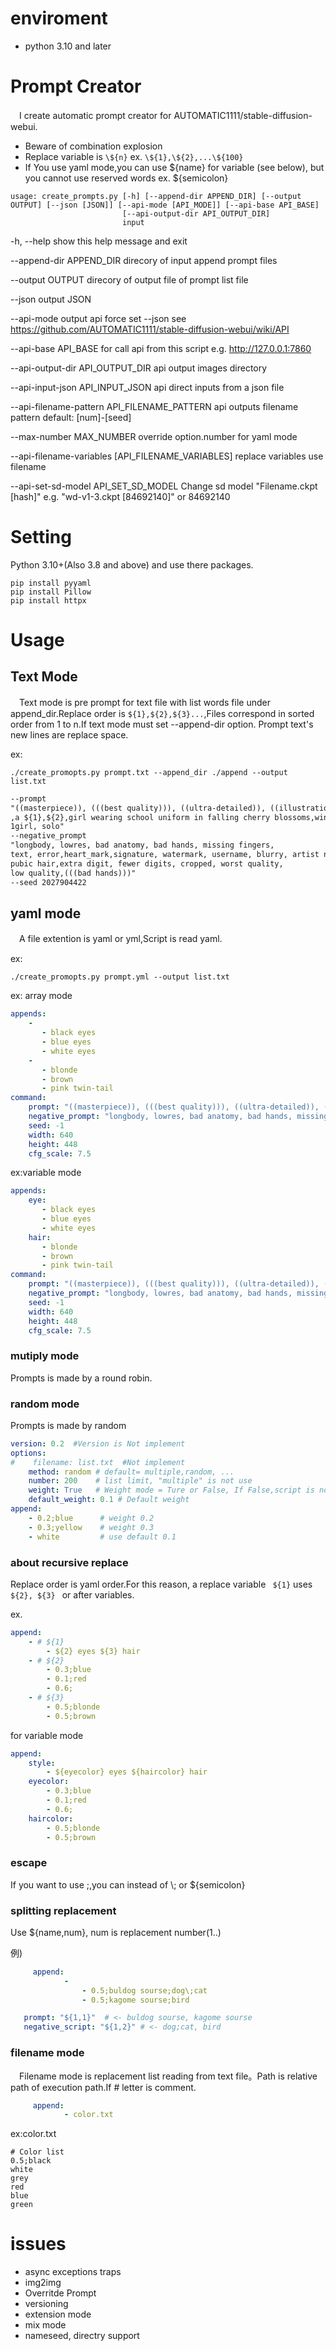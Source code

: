 # enviroment
- python 3.10 and later

# Prompt Creator
　I create automatic prompt creator for AUTOMATIC1111/stable-diffusion-webui.

- Beware of combination explosion
- Replace variable is ```\${n}``` ex. ```\${1},\${2},...\${100}```
- If You use yaml mode,you can use \${name} for variable (see below), but you cannot use reserved words ex. \${semicolon}


```
usage: create_prompts.py [-h] [--append-dir APPEND_DIR] [--output OUTPUT] [--json [JSON]] [--api-mode [API_MODE]] [--api-base API_BASE]
                         [--api-output-dir API_OUTPUT_DIR]
                         input
```

  -h, --help            show this help message and exit

  --append-dir APPEND_DIR
                        direcory of input append prompt files

  --output OUTPUT       direcory of output file of prompt list file

  --json                output JSON

  --api-mode            output api force set --json
                        see https://github.com/AUTOMATIC1111/stable-diffusion-webui/wiki/API

  --api-base API_BASE  for call api from this script e.g. http://127.0.0.1:7860

  --api-output-dir API_OUTPUT_DIR
                        api output images directory

  --api-input-json API_INPUT_JSON
                        api direct inputs from a json file

  --api-filename-pattern API_FILENAME_PATTERN
                        api outputs filename pattern default: [num]-[seed]

  --max-number MAX_NUMBER
                        override option.number for yaml mode

  --api-filename-variables [API_FILENAME_VARIABLES]
                        replace variables use filename

  --api-set-sd-model API_SET_SD_MODEL
                        Change sd model "Filename.ckpt [hash]" e.g. "wd-v1-3.ckpt [84692140]" or 84692140


# Setting
 Python 3.10+(Also 3.8 and above) and use there packages.
 
```
pip install pyyaml
pip install Pillow
pip install httpx
```

# Usage
## Text Mode
　Text mode is pre prompt for text file with list words file under append_dir.Replace order is ```${1},${2},${3}...```,Files correspond in sorted order from 1 to n.If text mode must set --append-dir option. Prompt text's new lines are replace space.


ex:
```
./create_promopts.py prompt.txt --append_dir ./append --output list.txt
```

```txt
--prompt
"((masterpiece)), (((best quality))), ((ultra-detailed)), ((illustration)), ((disheveled hair)),
,a ${1},${2},girl wearing school uniform in falling cherry blossoms,wind,
1girl, solo"
--negative_prompt
"longbody, lowres, bad anatomy, bad hands, missing fingers,
text, error,heart_mark,signature, watermark, username, blurry, artist name
pubic hair,extra digit, fewer digits, cropped, worst quality,
low quality,(((bad hands)))"
--seed 2027904422
```

## yaml mode
　A file extention is yaml or yml,Script is read yaml.

ex:
```
./create_promopts.py prompt.yml --output list.txt
```


ex: array mode
```yaml
appends:
    -
       - black eyes
       - blue eyes
       - white eyes
    -
       - blonde
       - brown 
       - pink twin-tail
command:
    prompt: "((masterpiece)), (((best quality))), ((ultra-detailed)), ((illustration)), ((disheveled hair)),a ${1} ${2} girl wearing school uniform in falling cherry blossoms,wind1girl, solo"
    negative_prompt: "longbody, lowres, bad anatomy, bad hands, missing fingers,text, error,heart_mark,signature, watermark, username, blurry, artist namepubic hair,extra digit, fewer digits, cropped, worst quality,low quality,{{{bad hands}}}"
    seed: -1
    width: 640
    height: 448
    cfg_scale: 7.5
```

ex:variable mode

```yaml
appends:
    eye:
       - black eyes
       - blue eyes
       - white eyes
    hair:
       - blonde
       - brown 
       - pink twin-tail
command:
    prompt: "((masterpiece)), (((best quality))), ((ultra-detailed)), ((illustration)), ((disheveled hair)),a ${eye} ${hair} girl wearing school uniform in falling cherry blossoms,wind1girl, solo"
    negative_prompt: "longbody, lowres, bad anatomy, bad hands, missing fingers,text, error,heart_mark,signature, watermark, username, blurry, artist namepubic hair,extra digit, fewer digits, cropped, worst quality,low quality,{{{bad hands}}}"
    seed: -1
    width: 640
    height: 448
    cfg_scale: 7.5
```

### mutiply mode
  Prompts is made by a round robin.


### random mode
 Prompts is made by random 

```yaml
version: 0.2  #Version is Not implement 
options:
#    filename: list.txt  #Not implement
    method: random # default= multiple,random, ...
    number: 200    # list limit, "multiple" is not use
    weight: True   # Weight mode = Ture or False, If False,script is note use weight
    default_weight: 0.1 # Default weight
append:
    - 0.2;blue      # weight 0.2
    - 0.3;yellow    # weight 0.3
    - white         # use default 0.1
```

### about recursive replace

 Replace order is yaml order.For this reason, a replace variable ``` ${1}``` uses ```${2}, ${3} ``` or after variables.

 ex.

```yaml
append:
    - # ${1}
        - ${2} eyes ${3} hair
    - # ${2}
        - 0.3;blue
        - 0.1;red
        - 0.6;
    - # ${3}
        - 0.5;blonde
        - 0.5;brown
```

for variable mode
```yaml
append:
    style:
        - ${eyecolor} eyes ${haircolor} hair
    eyecolor:
        - 0.3;blue
        - 0.1;red
        - 0.6;
    haircolor:
        - 0.5;blonde
        - 0.5;brown
```


### escape
If you want to use ;,you can instead of \\; or \${semicolon}

### splitting replacement

Use \${name,num}, num is replacement number(1..)

例)
```yaml
     append:
            -
                - 0.5;buldog sourse;dog\;cat
                - 0.5;kagome sourse;bird
```

```yaml
   prompt: "${1,1}"  # <- buldog sourse, kagome sourse
   negative_script: "${1,2}" # <- dog;cat, bird
```

### filename mode
　Filename mode is replacement list reading from text file。Path is relative path of execution path.If # letter is comment.


```yaml
     append:
            - color.txt
```

ex:color.txt
```
# Color list
0.5;black
white
grey
red
blue
green
```

# issues
- async exceptions traps
- img2img
- Overritde Prompt
- versioning
- extension mode
- mix mode
- nameseed, directry support